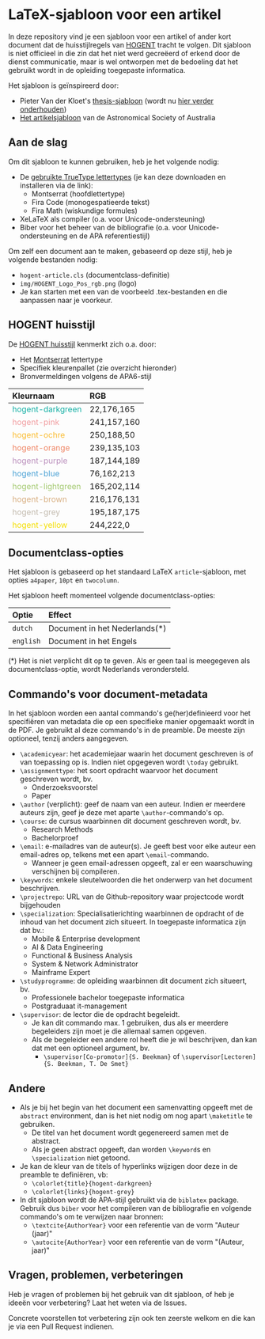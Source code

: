 # LaTeX-sjabloon voor een artikel

In deze repository vind je een sjabloon voor een artikel of ander kort document dat de huisstijlregels van [HOGENT](https://www.hogent.be) tracht te volgen. Dit sjabloon is niet officieel in die zin dat het niet werd gecreëerd of erkend door de dienst communicatie, maar is wel ontworpen met de bedoeling dat het gebruikt wordt in de opleiding toegepaste informatica.

Het sjabloon is geïnspireerd door:

- Pieter Van der Kloet's [thesis-sjabloon](https://github.com/pvdk/hogent-latex-thesis) (wordt nu [hier verder onderhouden](https://github.com/HoGentTIN/hogent-latex-thesis))
- [Het artikelsjabloon](https://www.overleaf.com/latex/templates/publications-of-the-astronomical-society-of-australia/nbjxzvhrrgbx) van de Astronomical Society of Australia

## Aan de slag

Om dit sjabloon te kunnen gebruiken, heb je het volgende nodig:

- De [gebruikte TrueType lettertypes](https://github.com/HoGentTIN/presentatie-latex-sjabloon/tree/master/fonts) (je kan deze downloaden en installeren via de link):
    - Montserrat (hoofdlettertype)
    - Fira Code (monogespatieerde tekst)
    - Fira Math (wiskundige formules)
- XeLaTeX als compiler (o.a. voor Unicode-ondersteuning)
- Biber voor het beheer van de bibliografie (o.a. voor Unicode-ondersteuning en de APA referentiestijl)

Om zelf een document aan te maken, gebaseerd op deze stijl, heb je volgende bestanden nodig:

- `hogent-article.cls` (documentclass-definitie)
- `img/HOGENT_Logo_Pos_rgb.png` (logo)
- Je kan starten met een van de voorbeeld .tex-bestanden en die aanpassen naar je voorkeur.

## HOGENT huisstijl

De [HOGENT huisstijl](https://hnet.hogent.be/themas/communicatie/huisstijl-logo-s-en-sjablonen/) kenmerkt zich o.a. door:

- Het [Montserrat](https://github.com/JulietaUla/Montserrat/) lettertype
- Specifiek kleurenpallet (zie overzicht hieronder)
- Bronvermeldingen volgens de APA6-stijl

| Kleurnaam                                                   | RGB         |
| :---------------------------------------------------------- | :---------- |
| <div style='color:rgb(22,176,165)'>hogent-darkgreen</div>   | 22,176,165  |
| <div style='color:rgb(241,157,160)'>hogent-pink</div>       | 241,157,160 |
| <div style='color:rgb(250,188,50)'>hogent-ochre</div>       | 250,188,50  |
| <div style='color:rgb(239,135,103)'>hogent-orange</div>     | 239,135,103 |
| <div style='color:rgb(187,144,189)'>hogent-purple</div>     | 187,144,189 |
| <div style='color:rgb(76,162,213)'>hogent-blue</div>        | 76,162,213  |
| <div style='color:rgb(165,202,114)'>hogent-lightgreen</div> | 165,202,114 |
| <div style='color:rgb(216,176,131)'>hogent-brown</div>      | 216,176,131 |
| <div style='color:rgb(195,187,175)'>hogent-grey</div>       | 195,187,175 |
| <div style='color:rgb(244,222,0)'>hogent-yellow</div>       | 244,222,0   |

## Documentclass-opties

Het sjabloon is gebaseerd op het standaard LaTeX `article`-sjabloon, met opties `a4paper`, `10pt` en `twocolumn`.

Het sjabloon heeft momenteel volgende documentclass-opties:

| Optie     | Effect                         |
| :-------- | :----------------------------- |
| `dutch`   | Document in het Nederlands(\*) |
| `english` | Document in het Engels         |

(*) Het is niet verplicht dit op te geven. Als er geen taal is meegegeven als documentclass-optie, wordt Nederlands verondersteld.

## Commando's voor document-metadata

In het sjabloon worden een aantal commando's ge(her)definieerd voor het specifiëren van metadata die op een specifieke manier opgemaakt wordt in de PDF. Je gebruikt al deze commando's in de preamble. De meeste zijn optioneel, tenzij anders aangegeven.

- `\academicyear`: het academiejaar waarin het document geschreven is of van toepassing op is. Indien niet opgegeven wordt `\today` gebruikt.
- `\assignmenttype`: het soort opdracht waarvoor het document geschreven wordt, bv.
    - Onderzoeksvoorstel
    - Paper
- `\author` (verplicht): geef de naam van een auteur. Indien er meerdere auteurs zijn, geef je deze met aparte `\author`-commando's op.
- `\course`: de cursus waarbinnen dit document geschreven wordt, bv.
    - Research Methods
    - Bachelorproef
- `\email`: e-mailadres van de auteur(s). Je geeft best voor elke auteur een email-adres op, telkens met een apart `\email`-commando.
    - Wanneer je geen email-adressen opgeeft, zal er een waarschuwing verschijnen bij compileren.
- `\keywords`: enkele sleutelwoorden die het onderwerp van het document beschrijven.
- `\projectrepo`: URL van de Github-repository waar projectcode wordt bijgehouden
- `\specialization`: Specialisatierichting waarbinnen de opdracht of de inhoud van het document zich situeert. In toegepaste informatica zijn dat bv.:
    - Mobile \& Enterprise development
    - AI \& Data Engineering
    - Functional \& Business Analysis
    - System \& Network Administrator
    - Mainframe Expert
- `\studyprogramme`: de opleiding waarbinnen dit document zich situeert, bv.
    - Professionele bachelor toegepaste informatica
    - Postgraduaat it-management
- `\supervisor`: de lector die de opdracht begeleidt.
    - Je kan dit commando max. 1 gebruiken, dus als er meerdere begeleiders zijn moet je die allemaal samen opgeven.
    - Als de begeleider een andere rol heeft die je wil beschrijven, dan kan dat met een optioneel argument, bv.
        - `\supervisor[Co-promotor]{S. Beekman}` of `\supervisor[Lectoren]{S. Beekman, T. De Smet}`

## Andere

- Als je bij het begin van het document een samenvatting opgeeft met de `abstract` environment, dan is het niet nodig om nog apart `\maketitle` te gebruiken.
    - De titel van het document wordt gegenereerd samen met de abstract.
    - Als je geen abstract opgeeft, dan worden `\keyword`s en `\specialization` niet getoond.
- Je kan de kleur van de titels of hyperlinks wijzigen door deze in de preamble te definiëren, vb:
    - `\colorlet{title}{hogent-darkgreen}`
    - `\colorlet{links}{hogent-grey}`
- In dit sjabloon wordt de APA-stijl gebruikt via de `biblatex` package. Gebruik dus `biber` voor het compileren van de bibliografie en volgende commando's om te verwijzen naar bronnen:
    - `\textcite{AuthorYear}` voor een referentie van de vorm "Auteur (jaar)"
    - `\autocite{AuthorYear}` voor een referentie van de vorm "(Auteur, jaar)"

## Vragen, problemen, verbeteringen

Heb je vragen of problemen bij het gebruik van dit sjabloon, of heb je ideeën voor verbetering? Laat het weten via de Issues.

Concrete voorstellen tot verbetering zijn ook ten zeerste welkom en die kan je via een Pull Request indienen.
